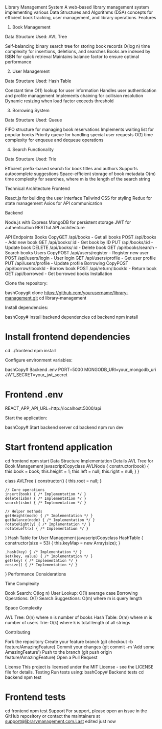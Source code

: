 Library Management System
A web-based library management system implementing various Data Structures and Algorithms (DSA) concepts for efficient book tracking, user management, and library operations.
Features
1. Book Management

Data Structure Used: AVL Tree

Self-balancing binary search tree for storing book records
O(log n) time complexity for insertions, deletions, and searches
Books are indexed by ISBN for quick retrieval
Maintains balance factor to ensure optimal performance



2. User Management

Data Structure Used: Hash Table

Constant time O(1) lookup for user information
Handles user authentication and profile management
Implements chaining for collision resolution
Dynamic resizing when load factor exceeds threshold



3. Borrowing System

Data Structure Used: Queue

FIFO structure for managing book reservations
Implements waiting list for popular books
Priority queue for handling special user requests
O(1) time complexity for enqueue and dequeue operations



4. Search Functionality

Data Structure Used: Trie

Efficient prefix-based search for book titles and authors
Supports autocomplete suggestions
Space-efficient storage of book metadata
O(m) time complexity for searches, where m is the length of the search string



Technical Architecture
Frontend

React.js for building the user interface
Tailwind CSS for styling
Redux for state management
Axios for API communication

Backend

Node.js with Express
MongoDB for persistent storage
JWT for authentication
RESTful API architecture

API Endpoints
Books
CopyGET    /api/books          - Get all books
POST   /api/books          - Add new book
GET    /api/books/:id      - Get book by ID
PUT    /api/books/:id      - Update book
DELETE /api/books/:id      - Delete book
GET    /api/books/search   - Search books
Users
CopyPOST   /api/users/register - Register new user
POST   /api/users/login    - User login
GET    /api/users/profile  - Get user profile
PUT    /api/users/profile  - Update profile
Borrowing
CopyPOST   /api/borrow/:bookId - Borrow book
POST   /api/return/:bookId - Return book
GET    /api/borrowed       - Get borrowed books
Installation

Clone the repository:

bashCopygit clone https://github.com/yourusername/library-management.git
cd library-management

Install dependencies:

bashCopy# Install backend dependencies
cd backend
npm install

# Install frontend dependencies
cd ../frontend
npm install

Configure environment variables:

bashCopy# Backend .env
PORT=5000
MONGODB_URI=your_mongodb_uri
JWT_SECRET=your_jwt_secret

# Frontend .env
REACT_APP_API_URL=http://localhost:5000/api

Start the application:

bashCopy# Start backend server
cd backend
npm run dev

# Start frontend application
cd frontend
npm start
Data Structure Implementation Details
AVL Tree for Book Management
javascriptCopyclass AVLNode {
    constructor(book) {
        this.book = book;
        this.height = 1;
        this.left = null;
        this.right = null;
    }
}

class AVLTree {
    constructor() {
        this.root = null;
    }

    // Core operations
    insert(book) { /* Implementation */ }
    delete(isbn) { /* Implementation */ }
    search(isbn) { /* Implementation */ }
    
    // Helper methods
    getHeight(node) { /* Implementation */ }
    getBalance(node) { /* Implementation */ }
    rotateRight(y) { /* Implementation */ }
    rotateLeft(x) { /* Implementation */ }
}
Hash Table for User Management
javascriptCopyclass HashTable {
    constructor(size = 53) {
        this.keyMap = new Array(size);
    }

    _hash(key) { /* Implementation */ }
    set(key, value) { /* Implementation */ }
    get(key) { /* Implementation */ }
    resize() { /* Implementation */ }
}
Performance Considerations

Time Complexity

Book Search: O(log n)
User Lookup: O(1) average case
Borrowing Operations: O(1)
Search Suggestions: O(m) where m is query length


Space Complexity

AVL Tree: O(n) where n is number of books
Hash Table: O(m) where m is number of users
Trie: O(k) where k is total length of all strings



Contributing

Fork the repository
Create your feature branch (git checkout -b feature/AmazingFeature)
Commit your changes (git commit -m 'Add some AmazingFeature')
Push to the branch (git push origin feature/AmazingFeature)
Open a Pull Request

License
This project is licensed under the MIT License - see the LICENSE file for details.
Testing
Run tests using:
bashCopy# Backend tests
cd backend
npm test

# Frontend tests
cd frontend
npm test
Support
For support, please open an issue in the GitHub repository or contact the maintainers at support@librarymanagement.com.Last edited just now